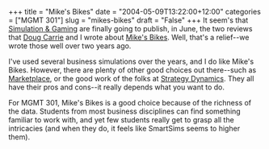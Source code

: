 +++
title = "Mike's Bikes"
date = "2004-05-09T13:22:00+12:00"
categories = ["MGMT 301"]
slug = "mikes-bikes"
draft = "False"
+++
It seem's that [Simulation &
Gaming](https://www.unice.fr/sg/) are finally going to publish, in June,
the two reviews that [Doug Carrie](https://staff.business.auckland.ac.nz/dcarrie) 
and I wrote about
[Mike's Bikes](https://www.smartsims.com). Well, that's a relief--we
wrote those well over two years ago.

I've used several business simulations over the years, and I do
like Mike's Bikes. However, there are plenty of other good choices out
there--such as [Marketplace](https://www.marketplace-simulation.com/), or
the good work of the folks at [Strategy
Dynamics](https://www.strategydynamics.com/). They all have their pros and
cons--it really depends what you want to do.

For MGMT 301, Mike's Bikes is a good choice
because of the richness of the data. Students from most business
disciplines can find something familiar to work with, and yet few
students really get to grasp all the intricacies (and when they do,
it feels like SmartSims seems to higher them).

